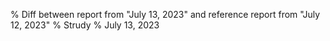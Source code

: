 % Diff between report from "July 13, 2023" and reference report from "July 12, 2023"
% Strudy
% July 13, 2023


